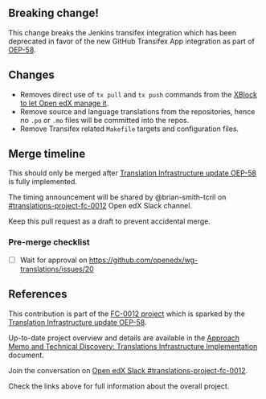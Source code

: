 ## Breaking change!

This change breaks the Jenkins transifex integration which has been deprecated in favor of the new GitHub Transifex App integration as part of [OEP-58](https://open-edx-proposals.readthedocs.io/en/latest/architectural-decisions/oep-0058-arch-translations-management.html#specification).

## Changes

 - Removes direct use of `tx pull` and `tx push` commands from the [XBlock to let Open edX manage it](https://github.com/openedx/edx-platform/pull/33166).
 - Remove source and language translations from the repositories, hence no `.po` or `.mo` files will be committed into the repos. 
 - Remove Transifex related `Makefile` targets and configuration files.

Merge timeline
-----------------------

This should only be merged after [Translation Infrastructure update OEP-58](https://open-edx-proposals.readthedocs.io/en/latest/architectural-decisions/oep-0058-arch-translations-management.html#specification) is fully implemented.

The timing announcement will be shared by @brian-smith-tcril on [#translations-project-fc-0012](https://openedx.slack.com/archives/C04R6TUJB7T) Open edX Slack channel.

Keep this pull request as a draft to prevent accidental merge.

### Pre-merge checklist


 - [ ] Wait for approval on https://github.com/openedx/wg-translations/issues/20

References
----------

This contribution is part of the [FC-0012 project](https://openedx.atlassian.net/l/cp/XGS0iCcQ) which is sparked by the [Translation Infrastructure update OEP-58](https://open-edx-proposals.readthedocs.io/en/latest/architectural-decisions/oep-0058-arch-translations-management.html#specification).

Up-to-date project overview and details are available in the [Approach Memo and Technical Discovery: Translations Infrastructure Implementation](https://docs.google.com/document/d/11dFBCnbdHiCEdZp3pZeHdeH8m7Glla-XbIin7cnIOzU/edit#) document.

Join the conversation on [Open edX Slack #translations-project-fc-0012](https://openedx.slack.com/archives/C04R6TUJB7T).

Check the links above for full information about the overall project.
